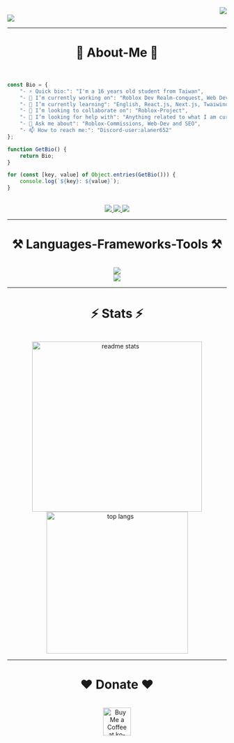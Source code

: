 <!--閱覽計數器-->
<img align="right" src="https://visitor-badge.laobi.icu/badge?page_id=Ynoob87.Ynoob87" />

<!--開頭文字-->
<br>
<img align="center"
  src="https://readme-typing-svg.herokuapp.com/?font=Righteous&size=65&center=true&vCenter=true&width=1000&height=80&duration=4000&lines=Hi+There!+👋;+I'm+Small+R!;Welcome+To+My+GitHub+Profile;" />
<hr />

<!--關於我-->
<h1 align="center">👋 About-Me 👋</h1>
<br>

<!--代碼區塊-->
```javascript
const Bio = {
    "- ⚡ Quick bio:": "I'm a 16 years old student from Taiwan",
    "- 🔭 I’m currently working on": "Roblox Dev Realm-conquest, Web Dev",
    "- 🌱 I’m currently learning": "English, React.js, Next.js, Twaiwind.css",
    "- 👯 I’m looking to collaborate on": "Roblox-Project",
    "- 🤔 I’m looking for help with": "Anything related to what I am currently learning 😅",
    "- 💬 Ask me about": "Roblox-Commissions, Web-Dev and SEO",
    "- 📫 How to reach me:": "Discord-user:alaner652"
};

function GetBio() {
    return Bio;
}

for (const [key, value] of Object.entries(GetBio())) {
    console.log(`${key}: ${value}`);
}
```

<!--聯絡管道-->
<br>
<div align="center">
  <a href="mailto:hhgg12661@gmail.com">
    <img src="https://img.shields.io/badge/Gmail-333333?style=for-the-badge&logo=gmail&logoColor=red" />
  </a>
  <a href="https://discord.gg/RwHJk62TyF" target="_blank">
    <img src="https://img.shields.io/badge/Discord-0077B5?style=for-the-badge&logo=discord&logoColor=white"
      target="_blank" />
  </a>
  <a href="https://www.instagram.com/codingismylove/" target="_blank">
    <img src="https://img.shields.io/badge/Instagram-FF5151?style=for-the-badge&logo=instagram&logoColor=white"
      target="_blank" />
  </a>
</div>
<hr />

<!--語言框架和工具-->
<h1 align="center">⚒️ Languages-Frameworks-Tools ⚒️</h1>
<br>
<div align="center">
  <img src="https://skillicons.dev/icons?i=react,nextjs,html,css,vscode,github,figma,tailwind,git" />
  <br />
  <img src="https://skillicons.dev/icons?i=lua,python,javascript,typescript,nodejs,c,cpp,firebase" /><br>
</div>
<hr />

<!--GitHub 狀態-->
<h1 align="center">⚡ Stats ⚡</h1>
<br>
<div align=center>
  <img width=390
    src="https://github-readme-stats-salesp07.vercel.app/api?username=Ynoob87&count_private=true&show_icons=true&theme=react&rank_icon=github&border_radius=10"
    alt="readme stats" />
  <br />
  <img width=325 align="center" alt="top langs"
    src="https://github-readme-stats-salesp07.vercel.app/api/top-langs/?username=Ynoob87&hide=HTML&langs_count=8&layout=compact&theme=react&border_radius=10&size_weight=0.5&count_weight=0.5&exclude_repo=github-readme-stats" />
</div>
<hr />

<!--贊助hehehehe-->
<h1 align="center">❤️ Donate ❤️</h1>
<br>
<div align="center">
  <a href='https://ko-fi.com/smallr' target='_blank'><img height='64' style='border:0px;height:64px;'
      src='https://storage.ko-fi.com/cdn/kofi1.png?v=3' border='0' alt='Buy Me a Coffee at ko-fi.com' /></a>
</div>
